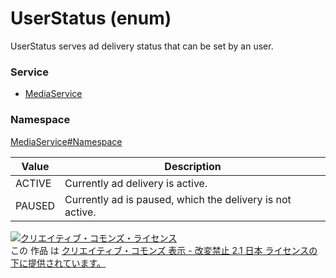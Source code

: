 # UserStatus (enum)
UserStatus serves ad delivery status that can be set by an user.
### Service
+ [MediaService](../../services/MediaService.md)

### Namespace
[MediaService#Namespace](../../services/MediaService.md#namespace)


| Value | Description |
|---|---|
| ACTIVE| Currently ad delivery is active. |
| PAUSED| Currently ad is paused, which the delivery is not active. |

<a rel="license" href="http://creativecommons.org/licenses/by-nd/2.1/jp/"><img alt="クリエイティブ・コモンズ・ライセンス" style="border-width:0" src="https://i.creativecommons.org/l/by-nd/2.1/jp/88x31.png" /></a><br />この 作品 は <a rel="license" href="http://creativecommons.org/licenses/by-nd/2.1/jp/">クリエイティブ・コモンズ 表示 - 改変禁止 2.1 日本 ライセンスの下に提供されています。</a>
